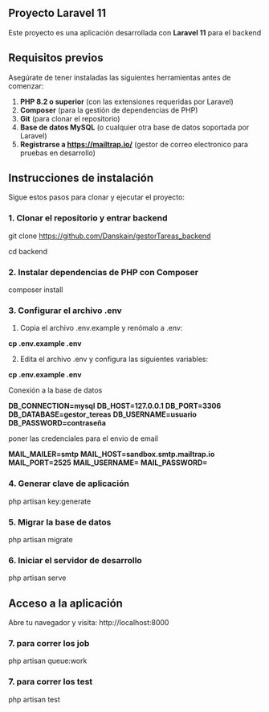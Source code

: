 ## Proyecto Laravel 11

Este proyecto es una aplicación desarrollada con **Laravel 11** para el backend

## Requisitos previos

Asegúrate de tener instaladas las siguientes herramientas antes de comenzar:

1. **PHP 8.2 o superior** (con las extensiones requeridas por Laravel)
2. **Composer** (para la gestión de dependencias de PHP)
3. **Git** (para clonar el repositorio)
4. **Base de datos MySQL** (o cualquier otra base de datos soportada por Laravel)
5. **Registrarse a https://mailtrap.io/** (gestor de correo electronico para pruebas en desarrollo)

## Instrucciones de instalación

Sigue estos pasos para clonar y ejecutar el proyecto:

### 1. Clonar el repositorio y entrar backend

git clone https://github.com/Danskain/gestorTareas_backend

cd backend

### 2. Instalar dependencias de PHP con Composer

composer install

### 3. Configurar el archivo .env

1. Copia el archivo .env.example y renómalo a .env:

**cp .env.example .env**

2. Edita el archivo .env y configura las siguientes variables:

**cp .env.example .env**

Conexión a la base de datos

**DB_CONNECTION=mysql**
**DB_HOST=127.0.0.1**
**DB_PORT=3306**
**DB_DATABASE=gestor_tereas**
**DB_USERNAME=usuario**
**DB_PASSWORD=contraseña**

poner las credenciales para el envio de email

**MAIL_MAILER=smtp**
**MAIL_HOST=sandbox.smtp.mailtrap.io**
**MAIL_PORT=2525**
**MAIL_USERNAME=**
**MAIL_PASSWORD=**

### 4. Generar clave de aplicación

php artisan key:generate

### 5. Migrar la base de datos

php artisan migrate

### 6. Iniciar el servidor de desarrollo

php artisan serve

## Acceso a la aplicación

Abre tu navegador y visita: http://localhost:8000

### 7. para correr los job

php artisan queue:work

### 7. para correr los test

php artisan test
